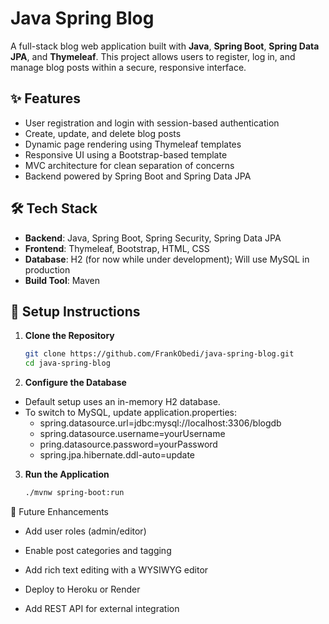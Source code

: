 # Java Spring Blog

A full-stack blog web application built with **Java**, **Spring Boot**, **Spring Data JPA**, and **Thymeleaf**. 
This project allows users to register, log in, and manage blog posts within a secure, responsive interface.

## ✨ Features

- User registration and login with session-based authentication
- Create, update, and delete blog posts
- Dynamic page rendering using Thymeleaf templates
- Responsive UI using a Bootstrap-based template
- MVC architecture for clean separation of concerns
- Backend powered by Spring Boot and Spring Data JPA

## 🛠 Tech Stack

- **Backend**: Java, Spring Boot, Spring Security, Spring Data JPA
- **Frontend**: Thymeleaf, Bootstrap, HTML, CSS
- **Database**: H2 (for now while under development); Will use MySQL in production
- **Build Tool**: Maven

## 🔧 Setup Instructions

1. **Clone the Repository**
   ```bash
   git clone https://github.com/FrankObedi/java-spring-blog.git
   cd java-spring-blog
   
2. **Configure the Database**
- Default setup uses an in-memory H2 database.
- To switch to MySQL, update application.properties:
  - spring.datasource.url=jdbc:mysql://localhost:3306/blogdb
  - spring.datasource.username=yourUsername
  - pring.datasource.password=yourPassword
  - spring.jpa.hibernate.ddl-auto=update

3. **Run the Application**
   ```bash
   ./mvnw spring-boot:run


📌 Future Enhancements
- Add user roles (admin/editor)

- Enable post categories and tagging

- Add rich text editing with a WYSIWYG editor

- Deploy to Heroku or Render

- Add REST API for external integration

